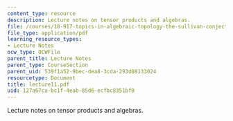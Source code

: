 ```yaml
---
content_type: resource
description: Lecture notes on tensor products and algebras.
file: /courses/18-917-topics-in-algebraic-topology-the-sullivan-conjecture-fall-2007/127a67cabc1f4eab85d6ecfbc8351bf0_lecture11.pdf
file_type: application/pdf
learning_resource_types:
- Lecture Notes
ocw_type: OCWFile
parent_title: Lecture Notes
parent_type: CourseSection
parent_uid: 539f1a52-9bec-dea8-3cda-293d08133024
resourcetype: Document
title: lecture11.pdf
uid: 127a67ca-bc1f-4eab-85d6-ecfbc8351bf0
---
```

Lecture notes on tensor products and algebras.


